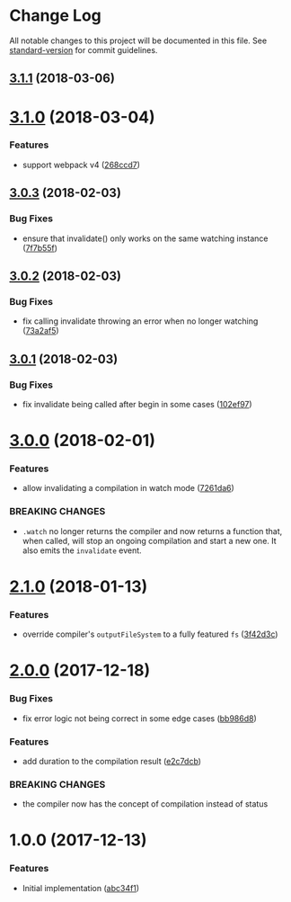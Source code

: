 # Change Log

All notable changes to this project will be documented in this file. See [standard-version](https://github.com/conventional-changelog/standard-version) for commit guidelines.

<a name="3.1.1"></a>
## [3.1.1](https://github.com/moxystudio/webpack-sane-compiler/compare/v3.1.0...v3.1.1) (2018-03-06)



<a name="3.1.0"></a>
# [3.1.0](https://github.com/moxystudio/webpack-sane-compiler/compare/v3.0.3...v3.1.0) (2018-03-04)


### Features

* support webpack v4 ([268ccd7](https://github.com/moxystudio/webpack-sane-compiler/commit/268ccd7))



<a name="3.0.3"></a>
## [3.0.3](https://github.com/moxystudio/webpack-sane-compiler/compare/v3.0.2...v3.0.3) (2018-02-03)


### Bug Fixes

* ensure that invalidate() only works on the same watching instance ([7f7b55f](https://github.com/moxystudio/webpack-sane-compiler/commit/7f7b55f))



<a name="3.0.2"></a>
## [3.0.2](https://github.com/moxystudio/webpack-sane-compiler/compare/v3.0.1...v3.0.2) (2018-02-03)


### Bug Fixes

* fix calling invalidate throwing an error when no longer watching ([73a2af5](https://github.com/moxystudio/webpack-sane-compiler/commit/73a2af5))



<a name="3.0.1"></a>
## [3.0.1](https://github.com/moxystudio/webpack-sane-compiler/compare/v3.0.0...v3.0.1) (2018-02-03)


### Bug Fixes

* fix invalidate being called after begin in some cases ([102ef97](https://github.com/moxystudio/webpack-sane-compiler/commit/102ef97))



<a name="3.0.0"></a>
# [3.0.0](https://github.com/moxystudio/webpack-sane-compiler/compare/v2.1.0...v3.0.0) (2018-02-01)


### Features

* allow invalidating a compilation in watch mode ([7261da6](https://github.com/moxystudio/webpack-sane-compiler/commit/7261da6))


### BREAKING CHANGES

* `.watch` no longer returns the compiler and now returns a function that, when called, will stop an ongoing compilation and start a new one. It also emits the `invalidate` event.



<a name="2.1.0"></a>
# [2.1.0](https://github.com/moxystudio/webpack-sane-compiler/compare/v2.0.0...v2.1.0) (2018-01-13)


### Features

* override compiler's `outputFileSystem` to a fully featured `fs` ([3f42d3c](https://github.com/moxystudio/webpack-sane-compiler/commit/3f42d3c))



<a name="2.0.0"></a>
# [2.0.0](https://github.com/moxystudio/webpack-sane-compiler/compare/v1.0.0...v2.0.0) (2017-12-18)


### Bug Fixes

* fix error logic not being correct in some edge cases ([bb986d8](https://github.com/moxystudio/webpack-sane-compiler/commit/bb986d8))


### Features

* add duration to the compilation result ([e2c7dcb](https://github.com/moxystudio/webpack-sane-compiler/commit/e2c7dcb))


### BREAKING CHANGES

* the compiler now has the concept of compilation instead of status



<a name="1.0.0"></a>
# 1.0.0 (2017-12-13)


### Features

* Initial implementation ([abc34f1](https://github.com/moxystudio/webpack-sane-compiler/commit/abc34f1))
